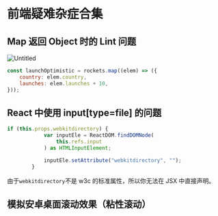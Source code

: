 # 前端疑难杂症合集

## Map 返回 Object 时的 Lint 问题

![Untitled](https://s3-us-west-2.amazonaws.com/secure.notion-static.com/d34ae09a-fde3-41cf-a69c-2753f405b72a/Untitled.png)

```jsx
const launchOptimistic = rockets.map((elem) => ({
	country: elem.country,
	launches: elem.launches + 10,
}));
```

## React 中使用 input[type=file] 的问题

```jsx
if (this.props.webkitdirectory) {
			var inputEle = ReactDOM.findDOMNode(
				this.refs.input
			) as HTMLInputElement;

			inputEle.setAttribute("webkitdirectory", "");
		}
```

由于`webkitdirectory`不是 w3c 的标准属性，所以你无法在 JSX 中直接声明。

## 模拟安卓桌面滚动效果（粘性滚动）
